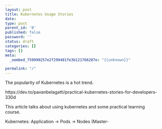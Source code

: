 ```yaml
---
layout: post
title: Kubernetes Usage Stories
date: 
type: post
parent_id: '0'
published: false
password: ''
status: draft
categories: []
tags: []
meta:
  _oembed_759990257e2f299481fe3b121766287e: "{{unknown}}"

permalink: "/"
---
```

<p>The popularity of Kubernetes is a hot trend.</p>
<p>https://dev.to/pavanbelagatti/practical-kubernetes-stories-for-developers-330d</p>
<p>This article talks about using kubernetes and some practical learning course.</p>
<p>Kubernetes: Application -&gt; Pods -&gt; Nodes (Master-</p>
<p>&nbsp;</p>

